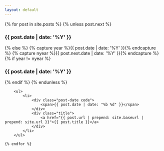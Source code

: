 ```yaml
---
layout: default
---
```


<section>
	{% for post in site.posts %}
		{% unless post.next %}
			<h3 class="code">{{ post.date | date: '%Y' }}</h3>
		{% else %}
			{% capture year %}{{ post.date | date: '%Y' }}{% endcapture %}
			{% capture nyear %}{{ post.next.date | date: '%Y' }}{% endcapture %}
			{% if year != nyear %}
				<h3 class="code">{{ post.date | date: '%Y' }}</h3>
			{% endif %}
		{% endunless %}

		<ul>
			<li>
				<div class="post-date code">
					<span>{{ post.date | date: "%b %d" }}</span>
				</div>
				<div class="title">
					<a href="{{ post.url | prepend: site.baseurl | prepend: site.url }}">{{ post.title }}</a>
				</div>
			</li>
		</ul>

	{% endfor %}

</section>
